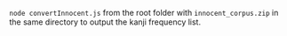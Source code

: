 `node convertInnocent.js` from the root folder with `innocent_corpus.zip` in the same directory to output the kanji frequency list.
